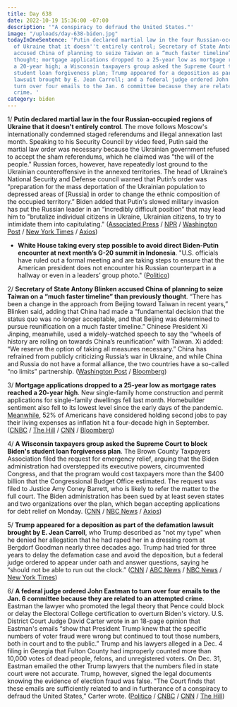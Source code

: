 ```yaml
---
title: Day 638
date: 2022-10-19 15:36:00 -07:00
description: '"A conspiracy to defraud the United States."'
image: "/uploads/day-638-biden.jpg"
todayInOneSentence: 'Putin declared martial law in the four Russian-occupied regions
  of Ukraine that it doesn''t entirely control; Secretary of State Antony Blinken
  accused China of planning to seize Taiwan on a “much faster timeline” than previously
  thought; mortgage applications dropped to a 25-year low as mortgage rates reached
  a 20-year high; a Wisconsin taxpayers group asked the Supreme Court to block Biden''s
  student loan forgiveness plan; Trump appeared for a deposition as part of the defamation
  lawsuit brought by E. Jean Carroll; and a federal judge ordered John Eastman to
  turn over four emails to the Jan. 6 committee because they are related to an attempted
  crime. '
category: biden
---
```


1/ **Putin declared martial law in the four Russian-occupied regions of Ukraine that it doesn't entirely control**. The move follows Moscow's internationally condemned staged referendums and illegal annexation last month. Speaking to his Security Council by video feed, Putin said the martial law order was necessary because the Ukrainian government refused to accept the sham referendums, which he claimed was "the will of the people." Russian forces, however, have repeatedly lost ground to the Ukrainian counteroffensive in the annexed territories. The head of Ukraine’s National Security and Defense council warned that Putin’s order was “preparation for the mass deportation of the Ukrainian population to depressed areas of [Russia] in order to change the ethnic composition of the occupied territory.” Biden added that Putin's slowed military invasion has put the Russian leader in an “incredibly difficult position” that may lead him to "brutalize individual citizens in Ukraine, Ukrainian citizens, to try to intimidate them into capitulating." ([Associated Press](https://apnews.com/article/russia-declares-martial-law-in-annexed-ukraine-regions-b48b555f547ff6a1a59b1cad17d0e269) / [NPR](https://www.npr.org/2022/10/19/1129853677/an-occupied-region-of-ukraine-is-evacuating-residents-to-russia) / [Washington Post](https://www.washingtonpost.com/world/2022/10/19/russia-ukraine-putin-martial-law-live-updates/) / [New York Times](https://www.nytimes.com/live/2022/10/19/world/russia-ukraine-war-news) / [Axios](https://www.axios.com/2022/10/19/putin-martial-law-ukraine-annexed-regions))


* **White House taking every step possible to avoid direct Biden-Putin encounter at next month’s G-20 summit in Indonesia**. "U.S. officials have ruled out a formal meeting and are taking steps to ensure that the American president does not encounter his Russian counterpart in a hallway or even in a leaders’ group photo." ([Politico](https://www.politico.com/news/2022/10/19/biden-putin-g-20-00062446))


2/ **Secretary of State Antony Blinken accused China of planning to seize Taiwan on a “much faster timeline” than previously thought**. “There has been a change in the approach from Beijing toward Taiwan in recent years,” Blinken said, adding that China had made a “fundamental decision that the status quo was no longer acceptable, and that Beijing was determined to pursue reunification on a much faster timeline.” Chinese President Xi Jinping, meanwhile, used a widely-watched speech to say the “wheels of history are rolling on towards China’s reunification” with Taiwan. Xi added: “We reserve the option of taking all measures necessary.” China has refrained from publicly criticizing Russia’s war in Ukraine, and while China and Russia do not have a formal alliance, the two countries have a so-called “no limits” partnership. ([Washington Post](https://www.washingtonpost.com/world/2022/10/18/china-seize-taiwan-plan-blinken/) / [Bloomberg](https://www.bloomberg.com/news/articles/2022-10-17/blinken-says-china-wants-taiwan-on-much-faster-timeline?sref=MIBMEEoj))

3/ **Mortgage applications dropped to a 25-year low as mortgage rates reached a 20-year high**. New single-family home construction and permit applications for single-family dwellings fell last month. Homebuilder sentiment also fell to its lowest level since the early days of the pandemic. [Meanwhile](https://www.bloomberg.com/news/articles/2022-10-19/inflation-forces-over-50-of-americans-to-consider-a-side-hustle?srnd=premium&sref=MIBMEEoj), 52% of Americans have considered holding second jobs to pay their living expenses as inflation hit a four-decade high in September. ([CNBC](https://www.cnbc.com/2022/10/19/mortgage-demand-drops-to-a-25-year-low-as-interest-rates-climb.html) / [The Hill](https://thehill.com/policy/finance/3695303-us-mortgage-rates-reach-20-year-high/) / [CNN](https://www.cnn.com/2022/10/19/homes/new-home-building-september/index.html) / [Bloomberg](https://www.bloomberg.com/news/articles/2022-10-19/us-housing-starts-decline-as-mortgage-rates-weigh-on-demand?srnd=premium&sref=MIBMEEoj))


4/ **A Wisconsin taxpayers group asked the Supreme Court to block Biden's student loan forgiveness plan**. The Brown County Taxpayers Association filed the request for emergency relief, arguing that the Biden administration had overstepped its executive powers, circumvented Congress, and that the program would cost taxpayers more than the $400 billion that the Congressional Budget Office estimated. The request was filed to Justice Amy Coney Barrett, who is likely to refer the matter to the full court. The Biden administration has been sued by at least seven states and two organizations over the plan, which began accepting applications for debt relief on Monday. ([CNN](https://www.cnn.com/2022/10/19/politics/biden-student-loan-forgiveness-supreme-court/index.html) / [NBC News](https://www.nbcnews.com/politics/supreme-court/taxpayers-group-asks-supreme-court-block-bidens-student-debt-relief-pr-rcna53043) / [Axios](https://www.axios.com/2022/10/19/wisconsin-group-scotus-student-loan-forgiveness-biden))

5/ **Trump appeared for a deposition as part of the defamation lawsuit brought by E. Jean Carroll**, who Trump described as "not my type" when he denied her allegation that he had raped her in a dressing room at Bergdorf Goodman nearly three decades ago. Trump had tried for three years to delay the defamation case and avoid the deposition, but a federal judge ordered to appear under oath and answer questions, saying he “should not be able to run out the clock.” ([CNN](https://www.cnn.com/2022/10/19/politics/trump-deposition-e-jean-carroll/index.html) / [ABC News](https://abcnews.go.com/US/trump-expected-sit-deposition-jean-carroll-defamation-case/story?id=91703214) / [NBC News](https://www.nbcnews.com/politics/donald-trump/trump-scheduled-deposed-wednesday-writers-defamation-lawsuit-rcna52919) / [New York Times](https://www.nytimes.com/2022/10/19/nyregion/trump-e-jean-carroll-lawsuit.html))


6/ **A federal judge ordered John Eastman to turn over four emails to the Jan. 6 committee because they are related to an attempted crime**. Eastman the lawyer who promoted the legal theory that Pence could block or delay the Electoral College certification to overturn Biden's victory. U.S. District Court Judge David Carter wrote in an 18-page opinion that Eastman's emails “show that President Trump knew that the specific numbers of voter fraud were wrong but continued to tout those numbers, both in court and to the public.” Trump and his lawyers alleged in a Dec. 4 filing in Georgia that Fulton County had improperly counted more than 10,000 votes of dead people, felons, and unregistered voters. On Dec. 31, Eastman emailed the other Trump lawyers that the numbers filed in state court were not accurate. Trump, however, signed the legal documents knowing the evidence of election fraud was false. "The Court finds that these emails are sufficiently related to and in furtherance of a conspiracy to defraud the United States,” Carter wrote. ([Politico](https://www.politico.com/news/2022/10/19/judge-trump-signed-court-document-that-knowingly-included-false-voter-fraud-stats-00062577) / [CNBC](https://www.cnbc.com/2022/10/19/john-eastman-ordered-to-give-more-emails-to-jan-6-capitol-riot-probe.html) / [CNN](https://www.cnn.com/2022/10/19/politics/eastman-house-trump-documents/) / [The Hill](https://thehill.com/policy/national-security/3696138-judge-orders-more-eastman-emails-released-citing-fraud-pushed-by-trump/))
